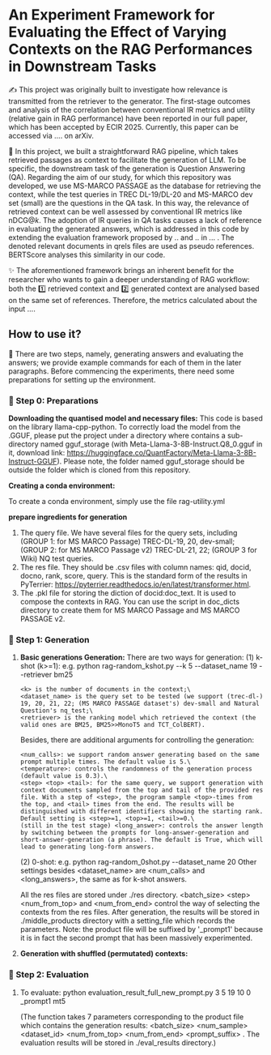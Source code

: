 # An Experiment Framework for Evaluating the Effect of Varying Contexts on the RAG Performances in Downstream Tasks

:writing_hand: This project was originally built to investigate how relevance is transmitted from the retriever to the generator. The first-stage outcomes and analysis of the correlation between conventional IR metrics and utility (relative gain in RAG performance) have been reported in our full paper, which has been accepted by ECIR 2025. Currently, this paper can be accessed via .... on arXiv.

:dart: In this project, we built a straightforward RAG pipeline, which takes retrieved passages as context to facilitate the generation of LLM. To be specific, the downstream task of the generation is Question Answering (QA). Regarding the aim of our study, for which this repository was developed, we use MS-MARCO PASSAGE as the database for retrieving the context, while the test queries in TREC DL-19/DL-20 and MS-MARCO dev set (small) are the questions in the QA task. In this way, the relevance of retrieved context can be well assessed by conventional IR metrics like nDCG@*k*. The adoption of IR queries in QA tasks causes a lack of reference in evaluating the generated answers, which is addressed in this code by extending the evaluation framework proposed by .. and .. in ... . The denoted relevant documents in qrels files are used as pseudo references. BERTScore analyses this similarity in our code.

:sparkles: The aforementioned framework brings an inherent benefit for the researcher who wants to gain a deeper understanding of RAG workflow: both the :one: retrieved context and :two: generated context are analysed based on the same set of references. Therefore, the metrics calculated about the input .... 

## How to use it?

:footprints: There are two steps, namely, generating answers and evaluating the answers; we provide example commands for each of them in the later paragraphs. Before commencing the experiments, there need some preparations for setting up the environment.

### :large_blue_diamond: Step 0: Preparations

**Downloading the quantised model and necessary files:** This code is based on the library llama-cpp-python. To correctly load the model from the .GGUF, please put the project under a directory where contains a sub-directory named 
gguf_storage (with Meta-Llama-3-8B-Instruct.Q8_0.gguf in it, download link: https://huggingface.co/QuantFactory/Meta-Llama-3-8B-Instruct-GGUF). Please note, the folder named gguf_storage should be outside the folder which is cloned from this repository.

**Creating a conda environment:**

To create a conda environment, simply use the file rag-utility.yml

**prepare ingredients for generation**

1. The query file. We have several files for the query sets, including (GROUP 1: for MS MARCO Passage) TREC-DL-19, 20, dev-small; (GROUP 2: for MS MARCO Passage v2) TREC-DL-21, 22; (GROUP 3 for Wiki) NQ test queries.
2. The res file. They should be .csv files with column names: qid, docid, docno, rank, score, query. This is the standard form of the results in PyTerrier: https://pyterrier.readthedocs.io/en/latest/transformer.html. 
3. The .pkl file for storing the diction of docid:doc_text. It is used to compose the contexts in RAG. You can use the script in doc_dicts directory to create them for MS MARCO Passage and MS MARCO PASSAGE v2.

### :large_blue_diamond: Step 1: Generation

1. **Basic generations Generation:**
   There are two ways for generation:
   (1) k-shot (k>=1): e.g. python rag-random_kshot.py --k 5 --dataset_name 19 --retriever bm25
   
       <k> is the number of documents in the context;\
       <dataset_name> is the query set to be tested (we support (trec-dl-) 19, 20, 21, 22; (MS MARCO PASSAGE dataset's) dev-small and Natural Question's nq_test;\
       <retriever> is the ranking model which retrieved the context (the valid ones are BM25, BM25>>MonoT5 and TCT_ColBERT).
   
      Besides, there are additional arguments for controlling the generation:
   
       <num_calls>: we support random answer generating based on the same prompt multiple times. The default value is 5.\
       <temperature>: controls the randomness of the generation process (default value is 0.3).\
       <step> <top> <tail>: for the same query, we support generation with context documents sampled from the top and tail of the provided res file. With a step of <step>, the program sample <top>-times from the top, and <tail> times from the end. The results will be distinguished with different identifiers showing the starting rank. Default setting is <step>=1, <top>=1, <tail>=0.\
       (still in the test stage) <long_answer>: controls the answer length by switching between the prompts for long-answer-generation and short-answer-generation (a phrase). The default is True, which will lead to generating long-form answers.
   
   (2) 0-shot: e.g. python rag-random_0shot.py --dataset_name 20
      Other settings besides <dataset_name> are <num_calls> <temperature> and <long_answers>, the same as for k-shot answers.
         
   All the res files are stored under ./res directory. <batch_size> \<step> <num_from_top> and <num_from_end> control the way of selecting the contexts from the res files.
   After generation, the results will be stored in ./middle_products directory with a setting_file which records the parameters.
   Note: the product file will be suffixed by '_prompt1' because it is in fact the second prompt that has been massively experimented.

3. **Generation with shuffled (permutated) contexts:**

### :large_blue_diamond: Step 2: Evaluation

1. To evaluate: python evaluation_result_full_new_prompt.py 3 5 19 10 0 _prompt1 mt5

   (The function takes 7 parameters corresponding to the product file which contains the generation results: <batch_size> <num_sample> <dataset_id> <num_from_top> <num_from_end> <prompt_suffix> <retriever>.
   The evaluation results will be stored in ./eval_results directory.)
